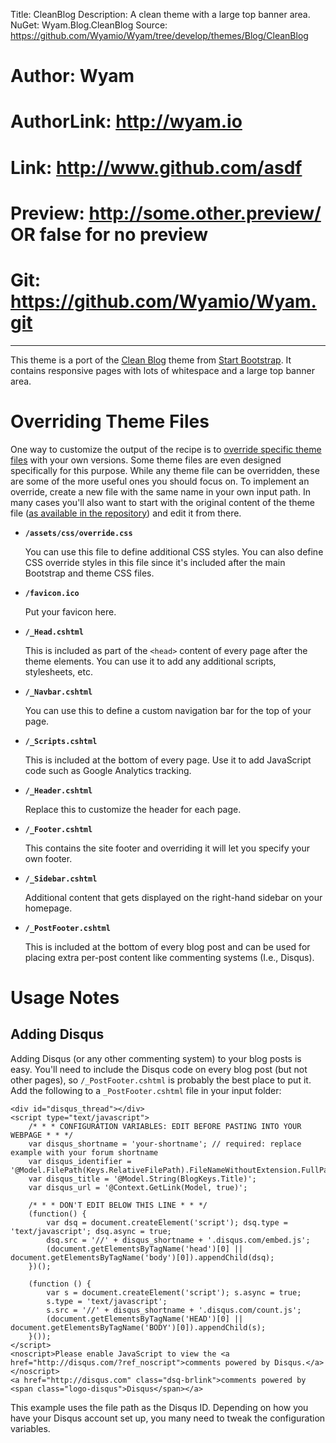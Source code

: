 Title: CleanBlog
Description: A clean theme with a large top banner area.
NuGet: Wyam.Blog.CleanBlog
Source: https://github.com/Wyamio/Wyam/tree/develop/themes/Blog/CleanBlog
# Author: Wyam
# AuthorLink: http://wyam.io
# Link: http://www.github.com/asdf
# Preview: http://some.other.preview/ OR false for no preview
# Git: https://github.com/Wyamio/Wyam.git
---
This theme is a port of the [Clean Blog](https://startbootstrap.com/template-overviews/clean-blog/) theme from [Start Bootstrap](https://startbootstrap.com/). It contains responsive pages with lots of whitespace and a large top banner area.

# Overriding Theme Files

One way to customize the output of the recipe is to [override specific theme files](/docs/concepts/themes#overriding-theme-files) with your own versions. Some theme files are even designed specifically for this purpose. While any theme file can be overridden, these are some of the more useful ones you should focus on. To implement an override, create a new file with the same name in your own input path. In many cases you'll also want to start with the original content of the theme file ([as available in the repository](https://github.com/Wyamio/Wyam/tree/master/themes)) and edit it from there.

- **`/assets/css/override.css`**
  
  You can use this file to define additional CSS styles. You can also define CSS override styles in this file since it's included after the main Bootstrap and theme CSS files.

- **`/favicon.ico`**

  Put your favicon here.

- **`/_Head.cshtml`**

  This is included as part of the `<head>` content of every page after the theme elements. You can use it to add any additional scripts, stylesheets, etc.

- **`/_Navbar.cshtml`**

  You can use this to define a custom navigation bar for the top of your page.

- **`/_Scripts.cshtml`**

  This is included at the bottom of every page. Use it to add JavaScript code such as Google Analytics tracking.

- **`/_Header.cshtml`**

  Replace this to customize the header for each page.

- **`/_Footer.cshtml`**

  This contains the site footer and overriding it will let you specify your own footer.

- **`/_Sidebar.cshtml`**

  Additional content that gets displayed on the right-hand sidebar on your homepage.
  
- **`/_PostFooter.cshtml`**

  This is included at the bottom of every blog post and can be used for placing extra per-post content like commenting systems (I.e., Disqus).

# Usage Notes

## Adding Disqus

Adding Disqus (or any other commenting system) to your blog posts is easy. You'll need to include the Disqus code on every blog post (but not other pages), so `/_PostFooter.cshtml` is probably the best place to put it. Add the following to a `_PostFooter.cshtml` file in your input folder:

```
<div id="disqus_thread"></div>
<script type="text/javascript">
    /* * * CONFIGURATION VARIABLES: EDIT BEFORE PASTING INTO YOUR WEBPAGE * * */
    var disqus_shortname = 'your-shortname'; // required: replace example with your forum shortname
    var disqus_identifier = '@Model.FilePath(Keys.RelativeFilePath).FileNameWithoutExtension.FullPath';
    var disqus_title = '@Model.String(BlogKeys.Title)';
    var disqus_url = '@Context.GetLink(Model, true)';

    /* * * DON'T EDIT BELOW THIS LINE * * */
    (function() {
        var dsq = document.createElement('script'); dsq.type = 'text/javascript'; dsq.async = true;
        dsq.src = '//' + disqus_shortname + '.disqus.com/embed.js';
        (document.getElementsByTagName('head')[0] || document.getElementsByTagName('body')[0]).appendChild(dsq);
    })();
    
    (function () {
        var s = document.createElement('script'); s.async = true;
        s.type = 'text/javascript';
        s.src = '//' + disqus_shortname + '.disqus.com/count.js';
        (document.getElementsByTagName('HEAD')[0] || document.getElementsByTagName('BODY')[0]).appendChild(s);
    }());
</script>
<noscript>Please enable JavaScript to view the <a href="http://disqus.com/?ref_noscript">comments powered by Disqus.</a></noscript>
<a href="http://disqus.com" class="dsq-brlink">comments powered by <span class="logo-disqus">Disqus</span></a>
```

This example uses the file path as the Disqus ID. Depending on how you have your Disqus account set up, you many need to tweak the configuration variables.
